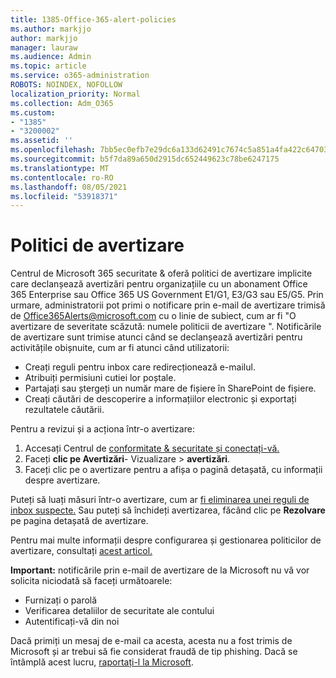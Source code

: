 ```yaml
---
title: 1385-Office-365-alert-policies
ms.author: markjjo
author: markjjo
manager: lauraw
ms.audience: Admin
ms.topic: article
ms.service: o365-administration
ROBOTS: NOINDEX, NOFOLLOW
localization_priority: Normal
ms.collection: Adm_O365
ms.custom:
- "1385"
- "3200002"
ms.assetid: ''
ms.openlocfilehash: 7bb5ec0efb7e29dc6a133d62491c7674c5a851a4fa422c647035aeaa0dbcd8d5
ms.sourcegitcommit: b5f7da89a650d2915dc652449623c78be6247175
ms.translationtype: MT
ms.contentlocale: ro-RO
ms.lasthandoff: 08/05/2021
ms.locfileid: "53918371"
---
```

# <a name="alert-policies"></a>Politici de avertizare

Centrul de Microsoft 365 securitate & oferă politici [](https://docs.microsoft.com/microsoft-365/compliance/alert-policies#default-alert-policies) de avertizare implicite care declanșează avertizări pentru organizațiile cu un abonament Office 365 Enterprise sau Office 365 US Government E1/G1, E3/G3 sau E5/G5. Prin urmare, administratorii pot primi o notificare prin e-mail de avertizare trimisă de Office365Alerts@microsoft.com cu o linie de subiect, cum ar fi "O avertizare de severitate scăzută: numele politicii de avertizare ". Notificările de avertizare sunt trimise atunci când se declanșează avertizări pentru activitățile obișnuite, cum ar fi atunci când utilizatorii:

- Creați reguli pentru inbox care redirecționează e-mailul.
- Atribuiți permisiuni cutiei lor poștale.
- Partajați sau ștergeți un număr mare de fișiere în SharePoint de fișiere.
- Creați căutări de descoperire a informațiilor electronic și exportați rezultatele căutării.

Pentru a revizui și a acționa într-o avertizare:

1. Accesați Centrul de [conformitate & securitate și conectați-vă.](https://protection.office.com)
2. Faceți **clic pe Avertizări**- Vizualizare  >  **avertizări**.
3. Faceți clic pe o avertizare pentru a afișa o pagină detașată, cu informații despre avertizare.

Puteți să luați măsuri într-o avertizare, cum ar [fi eliminarea unei reguli de inbox suspecte.](https://docs.microsoft.com/microsoft-365/security/office-365-security/responding-to-a-compromised-email-account) Sau puteți să închideți avertizarea, făcând clic pe **Rezolvare** pe pagina detașată de avertizare.

Pentru mai multe informații despre configurarea și gestionarea politicilor de avertizare, consultați [acest articol.](https://docs.microsoft.com/microsoft-365/compliance/alert-policies)

**Important:** notificările prin e-mail de avertizare de la Microsoft nu vă vor solicita niciodată să faceți următoarele:

- Furnizați o parolă
- Verificarea detaliilor de securitate ale contului
- Autentificați-vă din noi

Dacă primiți un mesaj de e-mail ca acesta, acesta nu a fost trimis de Microsoft și ar trebui să fie considerat fraudă de tip phishing. Dacă se întâmplă acest lucru, [raportați-l la Microsoft](https://docs.microsoft.com/microsoft-365/security/office-365-security/report-junk-email-and-phishing-scams-in-outlook-on-the-web-eop).